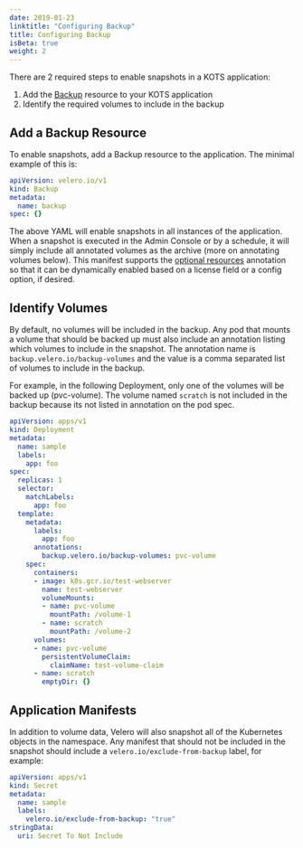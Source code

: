 ```yaml
---
date: 2019-01-23
linktitle: "Configuring Backup"
title: Configuring Backup
isBeta: true
weight: 2
---
```


There are 2 required steps to enable snapshots in a KOTS application:
1. Add the [Backup](/reference/v1beta1/backup) resource to your KOTS application
1. Identify the required volumes to include in the backup

## Add a Backup Resource

To enable snapshots, add a Backup resource to the application.
The minimal example of this is:

```yaml
apiVersion: velero.io/v1
kind: Backup
metadata:
  name: backup
spec: {}
```

The above YAML will enable snapshots in all instances of the application.
When a snapshot is executed in the Admin Console or by a schedule, it will simply include all annotated volumes as the archive (more on annotating volumes below).
This manifest supports the [optional resources](/vendor/packaging/optional-resources/) annotation so that it can be dynamically enabled based on a license field or a config option, if desired.

## Identify Volumes

By default, no volumes will be included in the backup.
Any pod that mounts a volume that should be backed up must also include an annotation listing which volumes to include in the snapshot.
The annotation name is `backup.velero.io/backup-volumes` and the value is a comma separated list of volumes to include in the backup.

For example, in the following Deployment, only one of the volumes will be backed up (pvc-volume).
The volume named `scratch` is not included in the backup because its not listed in annotation on the pod spec.

```yaml
apiVersion: apps/v1
kind: Deployment
metadata:
  name: sample
  labels:
    app: foo
spec:
  replicas: 1
  selector:
    matchLabels:
      app: foo
  template:
    metadata:
      labels:
        app: foo
      annotations:
        backup.velero.io/backup-volumes: pvc-volume
    spec:
      containers:
      - image: k8s.gcr.io/test-webserver
        name: test-webserver
        volumeMounts:
        - name: pvc-volume
          mountPath: /volume-1
        - name: scratch
          mountPath: /volume-2
      volumes:
      - name: pvc-volume
        persistentVolumeClaim:
          claimName: test-volume-claim
      - name: scratch
        emptyDir: {}
```

## Application Manifests

In addition to volume data, Velero will also snapshot all of the Kubernetes objects in the namespace.
Any manifest that should not be included in the snapshot should include a `velero.io/exclude-from-backup` label, for example:

```yaml
apiVersion: apps/v1
kind: Secret
metadata:
  name: sample
  labels:
    velero.io/exclude-from-backup: "true"
stringData:
  uri: Secret To Not Include
```
